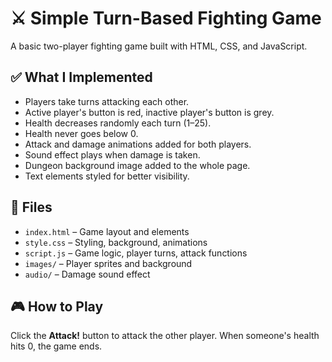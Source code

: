 # ⚔️ Simple Turn-Based Fighting Game

A basic two-player fighting game built with HTML, CSS, and JavaScript.

## ✅ What I Implemented

- Players take turns attacking each other.
- Active player's button is red, inactive player's button is grey.
- Health decreases randomly each turn (1–25).
- Health never goes below 0.
- Attack and damage animations added for both players.
- Sound effect plays when damage is taken.
- Dungeon background image added to the whole page.
- Text elements styled for better visibility.


## 📁 Files

- `index.html` – Game layout and elements
- `style.css` – Styling, background, animations
- `script.js` – Game logic, player turns, attack functions
- `images/` – Player sprites and background
- `audio/` – Damage sound effect

## 🎮 How to Play

Click the **Attack!** button to attack the other player. When someone's health hits 0, the game ends.